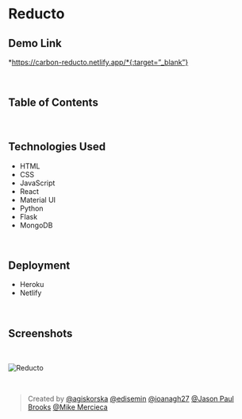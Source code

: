# Reducto

## Demo Link 
*https://carbon-reducto.netlify.app/*{:target=”_blank”}
<p>&nbsp</p>

## Table of Contents 
<p>&nbsp</p>

## Technologies Used 
- HTML
- CSS
- JavaScript
- React
- Material UI
- Python 
- Flask
- MongoDB
<p>&nbsp</p>

## Deployment
- Heroku
- Netlify
<p>&nbsp</p>

## Screenshots 
<p>&nbsp</p>

![Reducto](./src/assets/images/reducto-login.png)
<p>&nbsp</p>


> Created by
[@agiskorska](https://github.com/agiskorska)
[@edisemin](https://github.com/edisemin)
[@ioanagh27](https://github.com/ioanagh27)
[@Jason Paul Brooks](https://github.com/madCakes)
[@Mike Mercieca](https://github.com/Mike-Mercieca)
